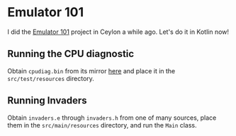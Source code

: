 # Emulator 101

I did the [Emulator 101](http://www.emulator101.com/welcome.html) project in Ceylon a while ago.
Let's do it in Kotlin now!

## Running the CPU diagnostic

Obtain `cpudiag.bin` from its mirror [here](http://www.emulator101.com/files/cpudiag.bin) and place it in the `src/test/resources` directory.

## Running Invaders

Obtain `invaders.e` through `invaders.h` from one of many sources, place them in the `src/main/resources` directory, and run the `Main` class.
